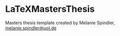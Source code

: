 # LaTeXMastersThesis

Masters thesis template created by Melanie Spindler, melanie.spindler@uol.de  
